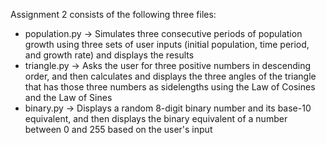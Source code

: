 Assignment 2 consists of the following three files:
- population.py → Simulates three consecutive periods of population growth using three sets of user inputs (initial population, time period, and growth rate) and displays the results
- triangle.py → Asks the user for three positive numbers in descending order, and then calculates and displays the three angles of the triangle that has those three numbers as sidelengths using the Law of Cosines and the Law of Sines
- binary.py → Displays a random 8-digit binary number and its base-10 equivalent, and then displays the binary equivalent of a number between 0 and 255 based on the user's input